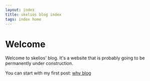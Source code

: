 ```yaml
---
layout: index
title: skelios blog index
tags: index home
---
```


# Welcome 

Welcome to skelios' blog. It's a website that is probably going to be permanently under construction.

You can start with my first post: [why blog](./why-blog)